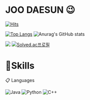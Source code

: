 # JOO DAESUN 😉

[![Hits](https://hits.seeyoufarm.com/api/count/incr/badge.svg?url=https%3A%2F%2Fgithub.com%2Feosun77&count_bg=%2356C8D8&title_bg=%231A8A98&icon=&icon_color=%23E7E7E7&title=hits&edge_flat=false)](https://hits.seeyoufarm.com)

[![Top Langs](https://github-readme-stats.vercel.app/api/top-langs/?username=eosun77)](https://github.com/anuraghazra/github-readme-stats) ![Anurag's GitHub stats](https://github-readme-stats.vercel.app/api?username=eosun77&show_icons=true&theme=tokyonight)

<img src="http://mazandi.herokuapp.com/api?handle=eosun77&theme=warm"/> [![Solved.ac프로필](http://mazassumnida.wtf/api/v2/generate_badge?boj=eosun77)](https://solved.ac/eosun77)

# 💪Skills
📋 Languages

![Java](https://img.shields.io/badge/java-%23ED8B00.svg?style=for-the-badge&logo=java&logoColor=white) 	![Python](https://img.shields.io/badge/python-3670A0?style=for-the-badge&logo=python&logoColor=ffdd54) 	![C++](https://img.shields.io/badge/c++-%2300599C.svg?style=for-the-badge&logo=c%2B%2B&logoColor=white)


